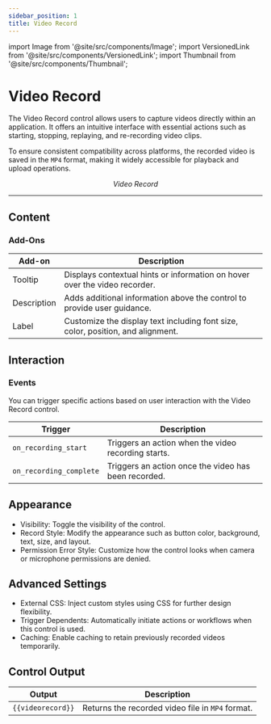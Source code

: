 ```yaml
---
sidebar_position: 1
title: Video Record
---
```

import Image from '@site/src/components/Image';
import VersionedLink from '@site/src/components/VersionedLink';
import Thumbnail from '@site/src/components/Thumbnail';

# Video Record


The Video Record control allows users to capture videos directly within an application. It offers an intuitive interface with essential actions such as starting, stopping, replaying, and re-recording video clips.

To ensure consistent compatibility across platforms, the recorded video is saved in the `MP4` format, making it widely accessible for playback and upload operations.

<figure>
  <Thumbnail src="/img/reference/controls/video-record/video-record.png" alt="Video Record" />
  <figcaption align="center"><i>Video Record</i></figcaption>
</figure>


---


<figure>
  <Thumbnail src="/img/reference/controls/video-record/content.png" alt="Video Record Content" />
</figure>


## Content

### Add-Ons

| Add-on     | Description |
|------------|-------------|
| Tooltip | Displays contextual hints or information on hover over the video recorder. |
| Description | Adds additional information above the control to provide user guidance. |
| Label | Customize the display text including font size, color, position, and alignment. |


## Interaction

### Events

You can trigger specific actions based on user interaction with the Video Record control.

| Trigger | Description |
|---------|-------------|
| `on_recording_start` | Triggers an action when the video recording starts. |
| `on_recording_complete` | Triggers an action once the video has been recorded. |

## Appearance

- Visibility: Toggle the visibility of the control.
- Record Style: Modify the appearance such as button color, background, text, size, and layout.
- Permission Error Style: Customize how the control looks when camera or microphone permissions are denied.

## Advanced Settings

- External CSS: Inject custom styles using CSS for further design flexibility.
- Trigger Dependents: Automatically initiate actions or workflows when this control is used.
- Caching: Enable caching to retain previously recorded videos temporarily.

## Control Output

| Output               | Description                                      |
|----------------------|--------------------------------------------------|
| `{{videorecord}}`    | Returns the recorded video file in `MP4` format. |


